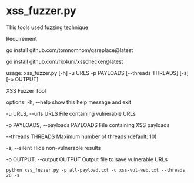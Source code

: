 # xss_fuzzer.py
This tools used fuzzing technique


Requirement

go install github.com/tomnomnom/qsreplace@latest

go install github.com/rix4uni/xsschecker@latest

usage: xss_fuzzer.py [-h] -u URLS -p PAYLOADS [--threads THREADS] [-s] [-o OUTPUT]

XSS Fuzzer Tool

options:
  -h, --help            show this help message and exit
  
  -u URLS, --urls URLS  File containing vulnerable URLs
  
  -p PAYLOADS, --payloads PAYLOADS   File containing XSS payloads
                        
  --threads THREADS     Maximum number of threads (default: 10)
  
  -s, --silent          Hide non-vulnerable results
  
  -o OUTPUT, --output OUTPUT    Output file to save vulnerable URLs

    python xss_fuzzer.py -p all-payload.txt -u xss-vul-web.txt --threads 20 -s
